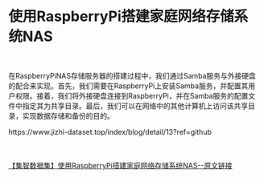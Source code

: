 <h1>使用RaspberryPi搭建家庭网络存储系统NAS</h1><br /><p>在RaspberryPiNAS存储服务器的搭建过程中，我们通过Samba服务与外接硬盘的配合来实现。首先，我们需要在RaspberryPi上安装Samba服务，并配置其用户权限。接着，我们将外接硬盘连接到RaspberryPi，并在Samba服务的配置文件中指定其为共享目录。最后，我们可以在网络中的其他计算机上访问该共享目录，实现数据存储和备份的目的。</p><p>https://www.jizhi-dataset.top/index/blog/detail/13?ref=github</p><br /><br /><a href="https://www.jizhi-dataset.top/index/blog/detail/13?ref=github" target="_blank">【集智数据集】使用RaspberryPi搭建家庭网络存储系统NAS--原文链接</a>